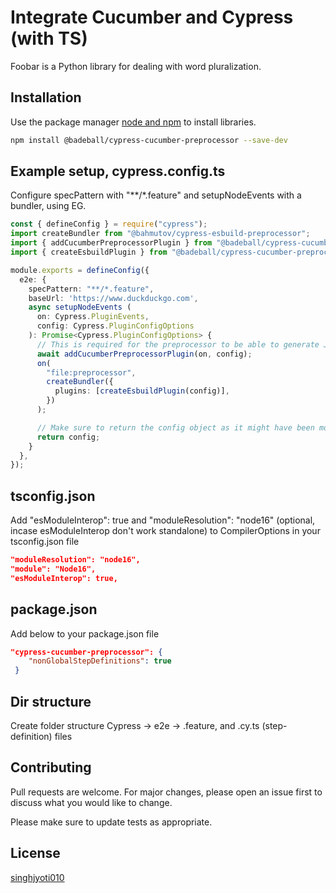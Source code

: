 # Integrate Cucumber and Cypress (with TS)

Foobar is a Python library for dealing with word pluralization.

## Installation

Use the package manager [node and npm](https://nodejs.org/en/download/package-manager) to install libraries.

```bash
npm install @badeball/cypress-cucumber-preprocessor --save-dev
```

## Example setup, cypress.config.ts
Configure specPattern with "**/*.feature" and setupNodeEvents with a bundler, using EG.

```typescript
const { defineConfig } = require("cypress");
import createBundler from "@bahmutov/cypress-esbuild-preprocessor";
import { addCucumberPreprocessorPlugin } from "@badeball/cypress-cucumber-preprocessor";
import { createEsbuildPlugin } from "@badeball/cypress-cucumber-preprocessor/esbuild"; 

module.exports = defineConfig({
  e2e: {
    specPattern: "**/*.feature",
    baseUrl: 'https://www.duckduckgo.com',
    async setupNodeEvents (
      on: Cypress.PluginEvents,
      config: Cypress.PluginConfigOptions
    ): Promise<Cypress.PluginConfigOptions> {
      // This is required for the preprocessor to be able to generate JSON reports after each run, and more,
      await addCucumberPreprocessorPlugin(on, config);
      on(
        "file:preprocessor",
        createBundler({
          plugins: [createEsbuildPlugin(config)],
        })
      );

      // Make sure to return the config object as it might have been modified by the plugin.
      return config;
    }
  },
});
```

## tsconfig.json
Add "esModuleInterop": true and "moduleResolution": "node16"  (optional, incase esModuleInterop don't work standalone) to CompilerOptions in your tsconfig.json file

```json
"moduleResolution": "node16",
"module": "Node16",
"esModuleInterop": true,
```

## package.json
Add below to your package.json file

```json
"cypress-cucumber-preprocessor": {
    "nonGlobalStepDefinitions": true
 }
```

## Dir structure
Create folder structure Cypress  ->  e2e -> .feature, and .cy.ts (step-definition) files 

## Contributing

Pull requests are welcome. For major changes, please open an issue first
to discuss what you would like to change.

Please make sure to update tests as appropriate.

## License

[singhjyoti010](https://github.com/singhjyoti010/)
